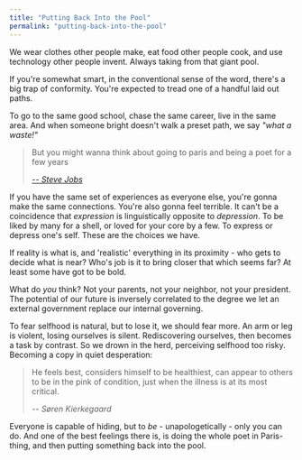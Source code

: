 ```yaml
---
title: "Putting Back Into the Pool"
permalink: "putting-back-into-the-pool"
---
```


We wear clothes other people make, eat food other people cook, and use technology other people invent. Always taking from that giant pool.

If you're somewhat smart, in the conventional sense of the word, there's a big trap of conformity. You're expected to tread one of a handful laid out paths.

To go to the same good school, chase the same career, live in the same area. And when someone bright doesn't walk a preset path, we say *"what a waste!"*

> But you might wanna think about going to paris and being a poet for a few years
>
> <cite><a href="https://www.youtube.com/watch?v=oPbcM5N5Sqg">-- Steve Jobs</a></cite>

If you have the same set of experiences as everyone else, you're gonna make the same connections. You're also gonna feel terrible. It can't be a coincidence that *expression* is linguistically opposite to *depression*. To be liked by many for a shell, or loved for your core by a few. To express or depress one's self. These are the choices we have.

If reality is what is, and 'realistic' everything in its proximity - who gets to decide what is near? Who's job is it to bring closer that which seems far? At least some have got to be bold.

What do *you* think? Not your parents, not your neighbor, not your president. The potential of our future is inversely correlated to the degree we let an external government replace our internal governing.

To fear selfhood is natural, but to lose it, we should fear more. An arm or leg is violent, losing ourselves is silent. Rediscovering ourselves, then becomes a task by contrast. So we drown in the herd, perceiving selfhood too risky. Becoming a copy in quiet desperation:

> He feels best, considers himself to be healthiest, can appear to others to be in the pink of condition, just when the illness is at its most critical.
>
> <cite>-- Søren Kierkegaard</cite>

Everyone is capable of hiding, but to *be* - unapologetically - only you can do. And one of the best feelings there is, is doing the whole poet in Paris-thing, and then putting something back into the pool.

